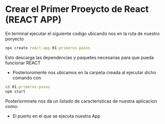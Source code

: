 # Crear el Primer Proeycto de React (REACT APP)
En terminal ejecutar el siguiente codigo ubicando nos en la ruta de nuestro poryecto
```cmd
npx create-react-app 01-primeros-pasos
```
Esto descarga las dependencias y paquetes necesarias para que pueda funcionar REACT

* Posterioromente nos ubicamos en la carpeta creada al ejecutar dicho comando con 
```cmd
cd 01-primeros-pasos
npm start
```

Posteriormnete nos  da un listado de caracteristicas de nuestra aplicacion como:
* El puerto en el que se ejecuta nuestra App